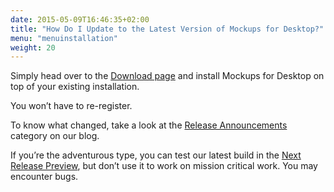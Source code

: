 ```yaml
---
date: 2015-05-09T16:46:35+02:00
title: "How Do I Update to the Latest Version of Mockups for Desktop?"
menu: "menuinstallation"
weight: 20
---
```

Simply head over to the [Download page](https://balsamiq.com/download) and install Mockups for Desktop on top of your existing installation.

You won’t have to re-register.

To know what changed, take a look at the [Release Announcements](http://blogs.balsamiq.com/product/category/release-announcements/) category on our blog.

If you’re the adventurous type, you can test our latest build in the [Next Release Preview](https://balsamiq.com/products/mockups/next), but don’t use it to work on mission critical work. You may encounter bugs.
